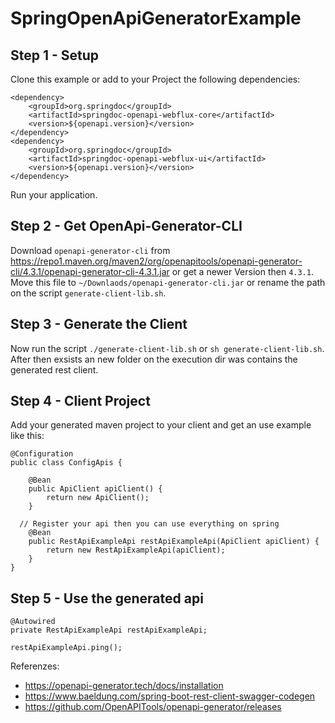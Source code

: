 # SpringOpenApiGeneratorExample

## Step 1 - Setup
Clone this example or add to your Project the following dependencies:
```
<dependency>
	<groupId>org.springdoc</groupId>
	<artifactId>springdoc-openapi-webflux-core</artifactId>
	<version>${openapi.version}</version>
</dependency>
<dependency>
	<groupId>org.springdoc</groupId>
	<artifactId>springdoc-openapi-webflux-ui</artifactId>
	<version>${openapi.version}</version>
</dependency>
```

Run your application.

## Step 2 - Get OpenApi-Generator-CLI
Download `openapi-generator-cli` from https://repo1.maven.org/maven2/org/openapitools/openapi-generator-cli/4.3.1/openapi-generator-cli-4.3.1.jar or get a newer Version then `4.3.1`.
Move this file to `~/Downlaods/openapi-generator-cli.jar` or rename the path on the script `generate-client-lib.sh`.

## Step 3 - Generate the Client
Now run the script `./generate-client-lib.sh` or `sh generate-client-lib.sh`.
After then exsists an new folder on the execution dir was contains the generated rest client.

## Step 4 - Client Project
Add your generated maven project to your client and get an use example like this:
```
@Configuration
public class ConfigApis {
	
	@Bean
	public ApiClient apiClient() {
		return new ApiClient();
	}
  
  // Register your api then you can use everything on spring
	@Bean
	public RestApiExampleApi restApiExampleApi(ApiClient apiClient) {
		return new RestApiExampleApi(apiClient);
	}
}
```

## Step 5 - Use the generated api
```
@Autowired
private RestApiExampleApi restApiExampleApi;

restApiExampleApi.ping();
```

Referenzes:
- https://openapi-generator.tech/docs/installation
- https://www.baeldung.com/spring-boot-rest-client-swagger-codegen
- https://github.com/OpenAPITools/openapi-generator/releases
